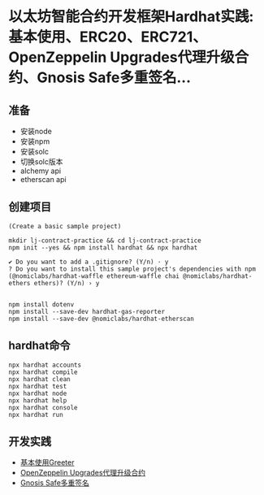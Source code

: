 # 以太坊智能合约开发框架Hardhat实践: 基本使用、ERC20、ERC721、OpenZeppelin Upgrades代理升级合约、Gnosis Safe多重签名...

## 准备

- 安装node
- 安装npm
- 安装solc
- 切换solc版本
- alchemy api
- etherscan api

## 创建项目

```
(Create a basic sample project)

mkdir lj-contract-practice && cd lj-contract-practice
npm init --yes && npm install hardhat && npx hardhat

✔ Do you want to add a .gitignore? (Y/n) · y
? Do you want to install this sample project's dependencies with npm (@nomiclabs/hardhat-waffle ethereum-waffle chai @nomiclabs/hardhat-ethers ethers)? (Y/n) › y


npm install dotenv
npm install --save-dev hardhat-gas-reporter 
npm install --save-dev @nomiclabs/hardhat-etherscan
```

## hardhat命令

```shell
npx hardhat accounts
npx hardhat compile
npx hardhat clean
npx hardhat test
npx hardhat node
npx hardhat help
npx hardhat console
npx hardhat run
```

## 开发实践

- [基本使用Greeter](./greeter/README.md)
- [OpenZeppelin Upgrades代理升级合约](./proxy_upgrade/README.md)
- [Gnosis Safe多重签名](./gnosis_safe/README.md)
